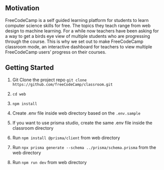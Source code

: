 
## Motivation

FreeCodeCamp is a self guided learning platform for students to learn computer science skills for free. The topics they teach range from web design to machine learning. For a while now teachers have been asking for a way to get a birds eye view of multiple students who are progressing through the course. This is why we set out to make FreeCodeCamp classroom mode, an interactive dashboard for teachers to view multiple FreeCodeCamp users’ progress on their courses.

  
  
  

## Getting Started

  

1. Git Clone the project repo `git clone https://github.com/freeCodeCamp/classroom.git`

2.  `cd web`

3.  `npm install`

4. Create .env file inside web directory based on the `.env.sample`

5. If you want to use prisma studio, create the same .env file inside the classroom directory

6. Run `npm install @prisma/client` from web directory

7. Run `npx prisma generate --schema ../prisma/schema.prisma` from the web directory

8. Run `npm run dev` from web directory